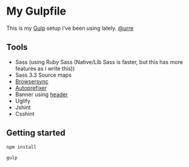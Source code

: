 # My Gulpfile

This is my [Gulp](http://gulpjs.com) setup i've been using lately.
[@urre](http://twitter.com/.urre)

## Tools

+ Sass (using Ruby Sass (Native/Lib Sass is faster, but this has more features as i write this))
+ Sass 3.3 Source maps
+ [Browsersync](http://browsersync.io)
+ [Autoprefixer](https://github.com/ai/autoprefixer)
+ Banner using [header](https://www.npmjs.org/package/gulp-header)
+ Uglify
+ Jshint
+ Csshint

## Getting started

	npm install

	gulp